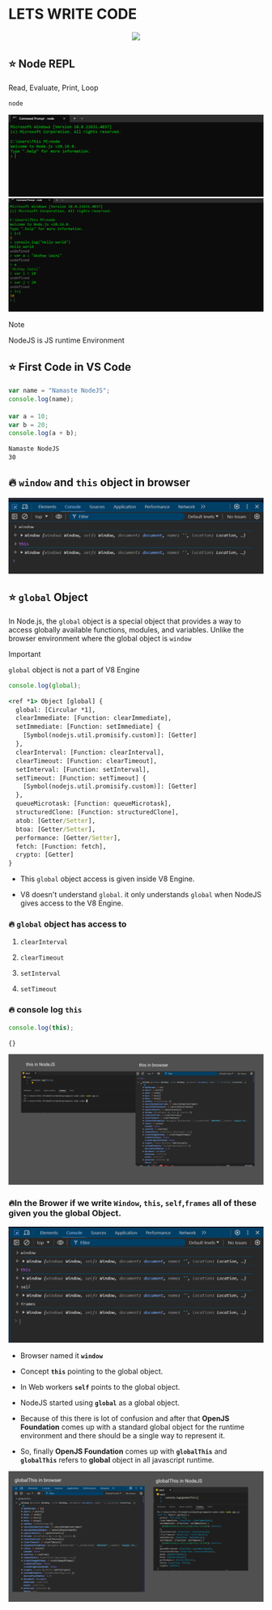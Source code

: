 # LETS WRITE CODE 

<div align="center">
<img src="https://developers.redhat.com/sites/default/files/styles/share/public/nodejs-reference-architecture_2x.png?itok=rToXkOcY" />
</div>

## ⭐ Node REPL

Read, Evaluate, Print, Loop

```cmd
node
```

![demo](../assests/demo2.png)
![demo](../assests/demo3.png)

> [!NOTE]
> NodeJS is JS runtime Environment

## ⭐ First Code in VS Code

```js
var name = "Namaste NodeJS";
console.log(name);

var a = 10;
var b = 20;
console.log(a + b);
```

```cmd
Namaste NodeJS
30
```

## 🔥 `window` and `this` object in browser

![demo](../assests/demo4.png)

## ⭐ `global` Object

In Node.js, the `global` object is a special object that provides a way to access globally available functions, modules, and variables. Unlike the browser environment where the global object is `window`

> [!IMPORTANT]
> `global` object is not a part of V8 Engine

```js
console.log(global);
```

```cmd
<ref *1> Object [global] {
  global: [Circular *1],
  clearImmediate: [Function: clearImmediate],
  setImmediate: [Function: setImmediate] {
    [Symbol(nodejs.util.promisify.custom)]: [Getter]
  },
  clearInterval: [Function: clearInterval],
  clearTimeout: [Function: clearTimeout],
  setInterval: [Function: setInterval],
  setTimeout: [Function: setTimeout] {
    [Symbol(nodejs.util.promisify.custom)]: [Getter]
  },
  queueMicrotask: [Function: queueMicrotask],
  structuredClone: [Function: structuredClone],
  atob: [Getter/Setter],
  btoa: [Getter/Setter],
  performance: [Getter/Setter],
  fetch: [Function: fetch],
  crypto: [Getter]
}
```

* This `global` object access is given inside V8 Engine.

* V8 doesn't understand `global`. it only understands `global` when NodeJS gives access to the V8 Engine.

### 🔥 `global` object has access to

1. `clearInterval`

2. `clearTimeout`
3. `setInterval`
4. `setTimeout`


### 🔥 console log `this`

```js
console.log(this);
```

```cmd
{}
```

![demo](../assests/demo5.png)

### 🔥In the Brower if we write `Window`, `this`, `self`,`frames` all of these given you the global Object.

![demo](../assests/demo6.png)

* Browser named it **`window`**

* Concept **`this`** pointing to the global object.

* In Web workers **`self`** points to the global object.

* NodeJS started using **`global`** as a global object.

* Because of this there is lot of confusion and after that **OpenJS Foundation** comes up with a standard global object for the runtime environment and there should be a single way to represent it.

* So, finally **OpenJS Foundation** comes up with **`globalThis`** and **`globalThis`** refers to **global** object in all javascript runtime.

![demo](../assests/demo7.png)